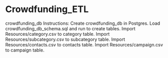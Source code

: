 # Crowdfunding_ETL

crowdfunding_db Instructions:
Create crowdfunding_db in Postgres.
Load crowdfunding_db_schema.sql and run to create tables.
Import Resources/category.csv to category table.
Import Resources/subcategory.csv to subcategory table.
Import Resources/contacts.csv to contacts table.
Import Resources/campaign.csv to campaign table.